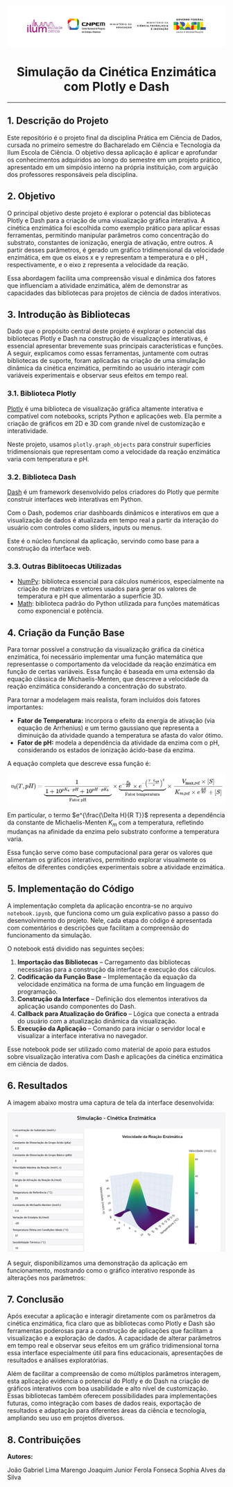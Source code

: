 ![Logos das Instituições](images/logos_instituicoes_colorido.png)

<h1 align="center">Simulação da Cinética Enzimática com Plotly e Dash</h1>

---

## 1. Descrição do Projeto

Este repositório é o projeto final da disciplina Prática em Ciência de Dados, cursada no primeiro semestre do Bacharelado em Ciência e Tecnologia da Ilum Escola de Ciência. O objetivo dessa aplicação é aplicar e aprofundar os conhecimentos adquiridos ao longo do semestre em um projeto prático, apresentado em um simpósio interno na própria instituição, com arguição dos professores responsáveis pela disciplina.

## 2. Objetivo

O principal objetivo deste projeto é explorar o potencial das bibliotecas Plotly e Dash para a criação de uma visualização gráfica interativa. A cinética enzimática foi escolhida como exemplo prático para aplicar essas ferramentas, permitindo manipular parâmetros como concentração do substrato, constantes de ionização, energia de ativação, entre outros. A partir desses parâmetros, é gerado um  gráfico tridimensional da velocidade enzimática, em que os eixos x e y representam a temperatura e o pH , respectivamente, e o eixo z representa a velocidade da reação.

Essa abordagem facilita uma compreensão visual e dinâmica dos fatores que influenciam a atividade enzimática, além de demonstrar as capacidades das bibliotecas para projetos de ciência de dados interativos.

## 3. Introdução às Bibliotecas

Dado que o propósito central deste projeto é explorar o potencial das bibliotecas Plotly e Dash na construção de visualizações interativas, é essencial apresentar brevemente suas principais características e funções. A seguir, explicamos como essas ferramentas, juntamente com outras bibliotecas de suporte, foram aplicadas na criação de uma simulação dinâmica da cinética enzimática, permitindo ao usuário interagir com variáveis experimentais e observar seus efeitos em tempo real.

### 3.1. Biblioteca Plotly

[Plotly](https://plotly.com/python/) é uma biblioteca de visualização gráfica altamente interativa e compatível com notebooks, scripts Python e aplicações web. Ela permite a criação de gráficos em 2D e 3D com grande nível de customização e interatividade.

Neste projeto, usamos `plotly.graph_objects` para construir superfícies tridimensionais que representam como a velocidade da reação enzimática varia com temperatura e pH.

### 3.2. Biblioteca Dash

[Dash](https://dash.plotly.com/) é um framework desenvolvido pelos criadores do Plotly que permite construir interfaces web interativas em Python.

Com o Dash, podemos criar dashboards dinâmicos e interativos em que a visualização de dados é atualizada em tempo real a partir da interação do usuário com controles como sliders, inputs ou menus.

Este é o núcleo funcional da aplicação, servindo como base para a construção da interface web.

### 3.3. Outras Biblitoecas Utilizadas

* [NumPy](https://numpy.org/): biblioteca essencial para cálculos numéricos, especialmente na criação de matrizes e vetores usados para gerar os valores de temperatura e pH que alimentarão a superfície 3D.
* [Math](https://docs.python.org/pt-br/3/library/math.html): biblioteca padrão do Python utilizada para funções matemáticas como exponencial e potência.

## 4. Criação da Função Base

Para tornar possível a construção da visualização gráfica da cinética enzimática, foi necessário implementar uma função matemática que representasse o comportamento da velocidade da reação enzimática em função de certas variáveis. Essa função é baseada em uma extensão da equação clássica de Michaelis-Menten, que descreve a velocidade da reação enzimática considerando a concentração do substrato.

Para tornar a modelagem mais realista, foram incluídos dois fatores importantes:

* **Fator de Temperatura:** incorpora o efeito da energia de ativação (via equação de Arrhenius) e um termo gaussiano que representa a diminuição da atividade quando a temperatura se afasta do valor ótimo.
* **Fator de pH:** modela a dependência da atividade da enzima com o pH, considerando os estados de ionização ácido-base da enzima.

A equação completa que descreve essa função é:

![img](images/equacao_cinetica_enzimatica.png "Equação - Cinética Enzimática")

Em particular, o termo $e^{\frac{\Delta H}{R T}}$ representa a dependência da constante de Michaelis-Menten $K_m$ com a temperatura, refletindo mudanças na afinidade da enzima pelo substrato conforme a temperatura varia.

Essa função serve como base computacional para gerar os valores que alimentam os gráficos interativos, permitindo explorar visualmente os efeitos de diferentes condições experimentais sobre a atividade enzimática.

## 5. Implementação do Código

A implementação completa da aplicação encontra-se no arquivo `notebook.ipynb`, que funciona como um guia explicativo passo a passo do desenvolvimento do projeto. Nele, cada etapa do código é apresentada com comentários e descrições que facilitam a compreensão do funcionamento da simulação.

O notebook está dividido nas seguintes seções:

1. **Importação das Bibliotecas** – Carregamento das bibliotecas necessárias para a construção da interface e execução dos cálculos.
2. **Codificação da Função Base** – Implementação da equação da velocidade enzimática na forma de uma função em linguagem de programação.
3. **Construção da Interface** – Definição dos elementos interativos da aplicação usando componentes do Dash.
4. **Callback para Atualização do Gráfico** – Lógica que conecta a entrada do usuário com a atualização dinâmica da visualização.
5. **Execução da Aplicação** – Comando para iniciar o servidor local e visualizar a interface interativa no navegador.

Esse notebook pode ser utilizado como material de apoio para estudos sobre visualização interativa com Dash e aplicações da cinética enzimática em ciência de dados.

## 6. Resultados

A imagem abaixo mostra uma captura de tela da interface desenvolvida:

![Captura de Tela da Simulaçã](images/captura_de_tela_simulacao.png)

A seguir, disponibilizamos uma demonstração da aplicação em funcionamento, mostrando como o gráfico interativo responde às alterações nos parâmetros:


## 7. Conclusão

Após executar a aplicação e interagir diretamente com os parâmetros da cinética enzimática, fica claro que as bibliotecas como Plotly e Dash são ferramentas poderosas para a construção de aplicações que facilitam a visualização e a exploração de dados. A capacidade de alterar parâmetros em tempo real e observar seus efeitos em um gráfico tridimensional torna essa interface especialmente útil para fins educacionais, apresentações de resultados e análises exploratórias.

Além de facilitar a compreensão de como múltiplos parâmetros interagem, esta aplicação evidencia o potencial do Plotly e do Dash na criação de gráficos interativos com boa usabilidade e alto nível de customização. Essas bibliotecas também oferecem possibilidades para implementações futuras, como integração com bases de dados reais, exportação de resultados e adaptação para diferentes áreas da ciência e tecnologia, ampliando seu uso em projetos diversos.

## 8. Contribuições

**Autores:**

João Gabriel Lima Marengo
Joaquim Junior Ferola Fonseca
Sophia Alves da Silva
